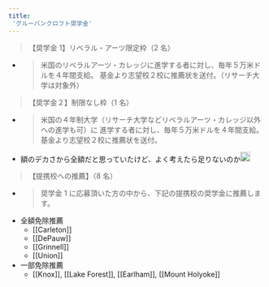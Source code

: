 ```yaml
---
title:
 'グルーバンクロフト奨学金'
---
```


> 【奨学金 1】リベラル・アーツ限定枠（2 名）
- > 米国のリベラルアーツ・カレッジに進学する者に対し、毎年５万米ドルを４年間支給。 基金より志望校２校に推薦状を送付。（リサーチ大学は対象外）
> 【奨学金２】制限なし枠（1 名）
- > 米国の４年制大学（リサーチ大学などリベラルアーツ・カレッジ以外への進学も可）に 進学する者に対し、毎年５万米ドルを４年間支給。基金より志望校２校に推薦状を送付。
- 額のデカさから全額だと思っていたけど、よく考えたら足りないのか<img src='https://scrapbox.io/api/pages/blu3mo-public/blu3mo/icon' alt='blu3mo.icon' height="19.5"/>
> 【提携校への推薦】（8 名）
- > 奨学金 1 に応募頂いた方の中から、下記の提携校の奨学金に推薦します。
- 全額免除推薦
    - [[Carleton]]
    - [[DePauw]]
    - [[Grinnell]]
    - [[Union]]
- 一部免除推薦
    - [[Knox]], [[Lake Forest]], [[Earlham]], [[Mount Holyoke]]
